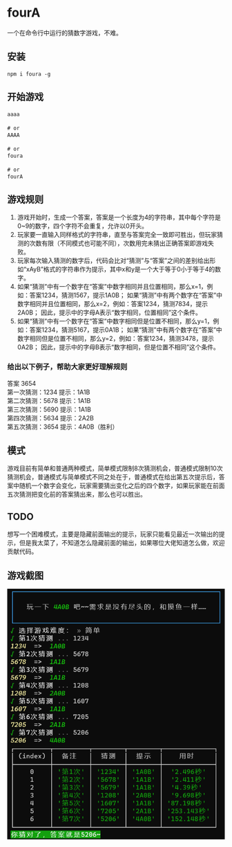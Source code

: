# fourA
一个在命令行中运行的猜数字游戏，不难。

## 安装
```shell
npm i foura -g
```

## 开始游戏
```shell
aaaa

# or
AAAA

# or
foura

# or
fourA
```

## 游戏规则
1. 游戏开始时，生成一个答案，答案是一个长度为4的字符串，其中每个字符是0~9的数字，四个字符不会重复，允许以0开头。
2. 玩家要一直输入同样格式的字符串，直至与答案完全一致即可胜出，但玩家猜测的次数有限（不同模式也可能不同），次数用完未猜出正确答案即游戏失败。
3. 玩家每次输入猜测的数字后，代码会比对“猜测”与“答案”之间的差别给出形如“xAyB”格式的字符串作为提示，其中x和y是一个大于等于0小于等于4的数字。
4. 如果“猜测”中有一个数字在“答案”中数字相同并且位置相同，那么x=1，例如：答案1234，猜测1567，提示1A0B；
   如果“猜测”中有两个数字在“答案”中数字相同并且位置相同，那么x=2，例如：答案1234，猜测7834，提示2A0B；
   因此，提示中的字母A表示“数字相同，位置相同”这个条件。
5. 如果“猜测”中有一个数字在“答案”中数字相同但是位置不相同，那么y=1，例如：答案1234，猜测5167，提示0A1B；
   如果“猜测”中有两个数字在“答案”中数字相同但是位置不相同，那么y=2，例如：答案1234，猜测3478，提示0A2B；
   因此，提示中的字母B表示“数字相同，但是位置不相同”这个条件。
### 给出以下例子，帮助大家更好理解规则
答案 3654  
第一次猜测：1234 提示：1A1B  
第二次猜测：5678 提示：1A1B  
第三次猜测：5690 提示：1A1B  
第四次猜测：5634 提示：2A2B  
第五次猜测：3654 提示：4A0B（胜利）

## 模式
游戏目前有简单和普通两种模式，简单模式限制8次猜测机会，普通模式限制10次猜测机会，普通模式与简单模式不同之处在于，普通模式在给出第五次提示后，答案中随机一个数字会变化，玩家需要猜出变化之后的四个数字，如果玩家能在前面五次猜测把变化前的答案猜出来，那么也可以胜出。

## TODO
想写一个困难模式，主要是隐藏前面输出的提示，玩家只能看见最近一次输出的提示，但是我太菜了，不知道怎么隐藏前面的输出，如果哪位大佬知道怎么做，欢迎贡献代码。

## 游戏截图
![游戏截图](./public/img/Snipaste_2022-12-20_18-45-03.png)
